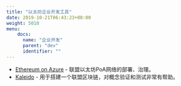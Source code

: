 ```yaml
---
title: "以太坊企业开发工具"
date: 2019-10-21T06:43:23+08:00
weight: 5010
menu:
    docs:
      name: "企业开发"
      parent: "dev"
      identifier: ""
---
```




+ [Ethereum on Azure](https://docs.microsoft.com/en-us/azure/blockchain-workbench/ethereum-poa-deployment) - 联盟以太坊PoA网络的部署、治理。
+ [Kaleido](https://kaleido.io/) - 用于搭建一个联盟区块链，对概念验证和测试非常有帮助。